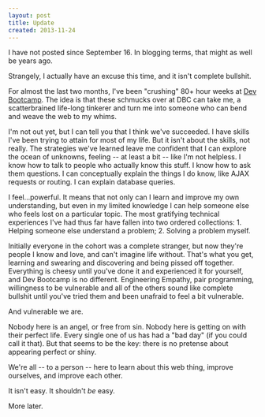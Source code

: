 ```yaml
---
layout: post
title: Update
created: 2013-11-24
---
```


I have not posted since September 16. In blogging terms, that might as well be
years ago.

Strangely, I actually have an excuse this time, and it isn't complete bullshit.

For almost the last two months, I've been "crushing" 80+ hour weeks at [Dev
Bootcamp](http://devbootcamp.com/). The idea is that these schmucks over at DBC
can take me, a scatterbrained life-long tinkerer and turn me into someone who
can bend and weave the web to my whims.

I'm not out yet, but I can tell you that I think we've succeeded. I have skills
I've been trying to attain for most of my life. But it isn't about the skills,
not really. The strategies we've learned leave me confident that I can explore
the ocean of unknowns, feeling -- at least a bit -- like I'm not helpless.
I know how to talk to people who actually know this stuff. I know how to ask
them questions. I can conceptually explain the things I do know, like AJAX
requests or routing. I can explain database queries.

I feel...powerful. It means that not only can I learn and improve my own
understanding, but even in my limited knowledge I can help someone else
who feels lost on a particular topic. The most gratifying technical experiences
I've had thus far have fallen into two ordered collections: 1. Helping someone
else understand a problem; 2. Solving a problem myself.

Initially everyone in the cohort was a complete stranger, but now they're people
I know and love, and can't imagine life without. That's what you get,
learning and swearing and discovering and being pissed off together.
Everything is cheesy until you've done it and experienced it for yourself,
and Dev Bootcamp is no different. Engineering Empathy, pair programming,
willingness to be vulnerable and all of the others sound like complete bullshit
until you've tried them and been unafraid to feel a bit vulnerable.

And vulnerable we are.

Nobody here is an angel, or free from sin. Nobody here is getting on with
their perfect life. Every single one of us has had a "bad day" (if you could
call it that). But that seems to be the key: there is no pretense about
appearing perfect or shiny.

We're all -- to a person -- here to learn about this web thing, improve ourselves,
and improve each other.

It isn't easy. It shouldn't _be_ easy.

More later.
